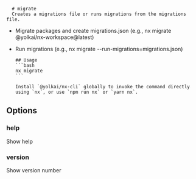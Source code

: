       # migrate
      Creates a migrations file or runs migrations from the migrations file.

- Migrate packages and create migrations.json (e.g., nx migrate @yolkai/nx-workspace@latest)
- Run migrations (e.g., nx migrate --run-migrations=migrations.json)

      ## Usage
      ```bash
      nx migrate
      ```

      Install `@yolkai/nx-cli` globally to invoke the command directly using `nx`, or use `npm run nx` or `yarn nx`.

## Options

### help

Show help

### version

Show version number
